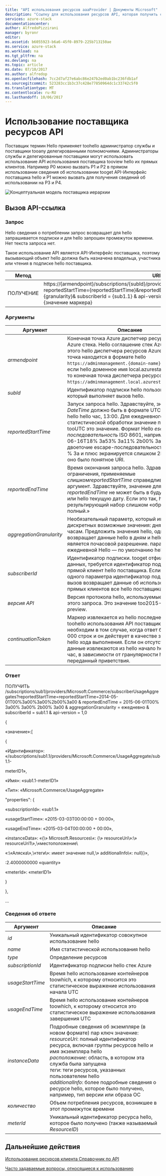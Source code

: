 ```yaml
---
title: "API использования ресурсов aaaProvider | Документы Microsoft"
description: "Ссылку для использования ресурсов API, которая получить сведения об использовании Azure стека."
services: azure-stack
documentationcenter: 
author: AlfredoPizzirani
manager: byronr
editor: 
ms.assetid: b6055923-b6a6-45f0-8979-225b713150ae
ms.service: azure-stack
ms.workload: na
ms.tgt_pltfrm: na
ms.devlang: na
ms.topic: article
ms.date: 07/10/2017
ms.author: alfredop
ms.openlocfilehash: 7cc2d7af27e6abc86e247b2ed0ab1bc236fdb1af
ms.sourcegitcommit: 523283cc1b3c37c428e77850964dc1c33742c5f0
ms.translationtype: MT
ms.contentlocale: ru-RU
ms.lasthandoff: 10/06/2017
---
```

# <a name="provider-resource-usage-api"></a>Использование поставщика ресурсов API
Поставщик термин Hello применяет toohello администратор службы и поставщики tooany делегированными полномочиями. Администраторы службы и делегированные поставщики могут использовать использование API использования поставщика tooview hello их прямых клиентов. Например P0 можно вызвать P1 и P2 в прямом использовании сведения об использовании tooget API-Интерфейс поставщика hello и P1 можно вызвать для получения сведений об использовании на P3 и P4.

![Концептуальная модель поставщика иерархии](media/azure-stack-provider-resource-api/image1.png)

## <a name="api-call-reference"></a>Вызов API-ссылка
### <a name="request"></a>Запрос
Hello сведения о потреблении запрос возвращает для hello запрашивается подписки и для hello запрошен промежуток времени. Нет текста запроса нет.

Такое использование API является API-Интерфейс поставщика, поэтому вызывающий объект hello должна быть назначена владельца, участника или чтения в подписке hello поставщика.

| **Метод** | **URI запроса** |
| --- | --- |
| ПОЛУЧЕНИЕ |https://{armendpoint}/subscriptions/{subId}/providers/Microsoft.Commerce/subscriberUsageAggregates?reportedStartTime={reportedStartTime}&reportedEndTime={reportedEndTime}&aggregationGranularity={granularity}& subscriberId = {sub1.1} & api-version = 2015-06-01-preview & continuationToken = {значение маркера} |

### <a name="arguments"></a>Аргументы
| **Аргумент** | **Описание** |
| --- | --- |
| *armendpoint* |Конечная точка Azure диспетчер ресурсов среды Azure стека. Hello соглашение стек Azure — имя этого hello диспетчера ресурсов Azure конечная точка находится в формате hello `https://adminmanagement.{domain-name}`. Например, если hello доменное имя local.azurestack.external, то конечная точка диспетчера ресурсов hello `https://adminmanagement.local.azurestack.external`. |
| *subId* |Идентификатор подписки hello пользователя, который выполняет вызов hello. |
| *reportedStartTime* |Запуск запроса hello. Здравствуйте, значение для *DateTime* должно быть в формате UTC и в начале hello hello час, 13:00. Для ежедневного статистической обработки значение полуночи tooUTC это значение. Формат Hello *escape-последовательность* ISO 8601, например, 2015-06-16T18% 3a53% 3a11% 2b00% 3a00Z, где двоеточие escape-последовательность слишком % 3a и плюс экранируется слишком 2b %, чтобы оно было понятное URI. |
| *reportedEndTime* |Время окончания запроса hello. Здравствуйте, ограничения, применяемые слишком*reportedStartTime* справедливы toothis аргумент. Здравствуйте, значение для *reportedEndTime* не может быть в будущем hello или hello текущую дату. Если это так, hello результирующий набор слишком «обработка не полный.» |
| *aggregationGranularity* |Необязательный параметр, который имеет два дискретных возможные значения: дням или часам. Предложить значения hello, одно возвращает данные hello в дням и hello других является почасовой разрешение. параметр ежедневной Hello — по умолчанию hello. |
| *subscriberId* |Идентификатор подписки. tooget отфильтрованных данных, требуется идентификатор подписки hello прямой клиент hello поставщика. Если задано ни одного параметра идентификатор подписки, hello вызов возвращает данные об использовании для прямых клиентов все hello поставщика. |
| *версия API* |Версия протокола hello, используемые toomake этого запроса. Это значение too2015-06-01-preview. |
| *continuationToken* |Маркер извлекается из hello последнего вызова toohello использования API поставщика. Этот токен необходим в том случае, когда ответ больше 1 000 строк и он действует в качестве закладки для hello хода выполнения. Если он отсутствует, данные извлекаются из hello начало hello день или час, в зависимости от гранулярности hello, переданный приветствия. |

### <a name="response"></a>Ответ
ПОЛУЧИТЬ /subscriptions/sub1/providers/Microsoft.Commerce/subscriberUsageAggregates?reportedStartTime=reportedStartTime=2014-05-01T00%3a00%3a00%2b00%3a00 & reportedEndTime = 2015-06-01T00% 3a00% 3a00% 2b00% 3a00 & aggregationGranularity = ежедневно & subscriberId = sub1.1 & api-version = 1,0

{

«значение»:\[

{

«Идентификатор»: «/subscriptions/sub1.1/providers/Microsoft.Commerce/UsageAggregate/sub1.1-

meterID1»,

«Имя»: «sub1.1-meterID1»

«Тип»: «Microsoft.Commerce/UsageAggregate»

"properties": {

«subscriptionId»: «sub1.1»

«usageStartTime»: «2015-03-03T00:00:00 + 00:00»,

«usageEndTime»: «2015-03-04T00:00:00 + 00:00»,

«instanceData»: «{\\» Microsoft.Resources\\«: {\\» resourceUri\\»:\\» resourceUri1\\»,\\«местоположение\\

«:\\«Аляска\\»,\\«теги\\»: имеет значение null,\\» additionalInfo\\«: null}}»,

:2.4000000000 «quantity»

«meterId»: «meterID1»

}

},

…

### <a name="response-details"></a>Сведения об ответе
| **Аргумент** | **Описание** |
| --- | --- |
| *id* |Уникальный идентификатор совокупное использование hello |
| *name* |Имя статистической использования hello |
| *type* |Определение ресурсов |
| *subscriptionId* |Идентификатор подписки hello стек Azure |
| *usageStartTime* |Время hello использование контейнеров toowhich, к которому относится это статистическое выражение использования начала UTC |
| *usageEndTime* |Время hello использование контейнеров toowhich, к которому относится это статистическое выражение использования завершения UTC |
| *instanceData* |Подробные сведения об экземпляре (в новом формате) пар ключ значение:<br> *resourceUri*: полный идентификатор ресурса, включая группы ресурсов hello и имя экземпляра hello <br> *расположение*: область, в котором эта служба была запущена <br> *теги*: теги ресурсов, указанных пользователем hello <br> *additionalInfo*: более подробные сведения о ресурсе hello, которое было получено, например, тип версии или образа ОС |
| *количество* |Объем потребления ресурсов, возникшее в этот промежуток времени |
| *meterId* |Уникальный идентификатор ресурса hello, которое было получено (также называемый *ResourceID*) |

## <a name="next-steps"></a>Дальнейшие действия
[Использование ресурсов клиента Справочник по API](azure-stack-tenant-resource-usage-api.md)

[Часто задаваемые вопросы, относящиеся к использованию](azure-stack-usage-related-faq.md)

